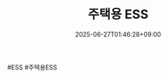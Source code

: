 ﻿---
title: "주택용 ESS"
date: 2025-06-27T01:46:28+09:00
lastmod: 2025-06-27T01:46:28+09:00
type: docs
sidebar:
  open: true
weight: 4
---
<div style="display:none">
  <meta property="article:published_time" content="2025-06-26T16:46:28Z" />
  <meta property="article:modified_time" content="2025-06-26T16:46:28Z" />
</div>
#ESS #주택용ESS
